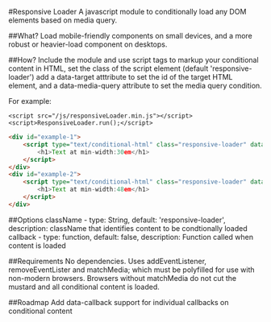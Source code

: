 #Responsive Loader
A javascript module to conditionally load any DOM elements based on media query.

##What?
Load mobile-friendly components on small devices, and a more robust or heavier-load component on desktops.

##How?
Include the module and use script tags to markup your conditional content in HTML, set the class of the script element (default 'responsive-loader') add a data-target atttribute to set the id of the target HTML element, and a data-media-query attribute to set the media query condition.

For example:

```
<script src="/js/responsiveLoader.min.js"></script>
<script>ResponsiveLoader.run();</script>
```

```html
<div id="example-1">
	<script type="text/conditional-html" class="responsive-loader" data-target="example-1" data-media-query='(min-width:30em)'>
		<h1>Text at min-width:30em</h1>
	</script>
</div>
<div id="example-2">
	<script type="text/conditional-html" class="responsive-loader" data-target="example-1" data-media-query='(min-width:48em)'>
		<h1>Text at min-width:48em</h1>
	</script>
</div>
```

##Options
className - type: String, default: 'responsive-loader', description: className that identifies content to be condtionally loaded
callback - type: function, default: false, description: Function called when content is loaded

##Requirements
No dependencies. Uses addEventListener, removeEventLister and matchMedia; which must be polyfilled for use with non-modern browsers. Browsers without matchMedia do not cut the mustard and all conditional content is loaded.

##Roadmap
Add data-callback support for individual callbacks on conditional content